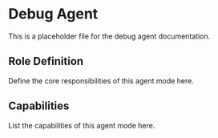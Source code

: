 # Debug Agent

This is a placeholder file for the debug agent documentation.

## Role Definition

Define the core responsibilities of this agent mode here.

## Capabilities

List the capabilities of this agent mode here.

